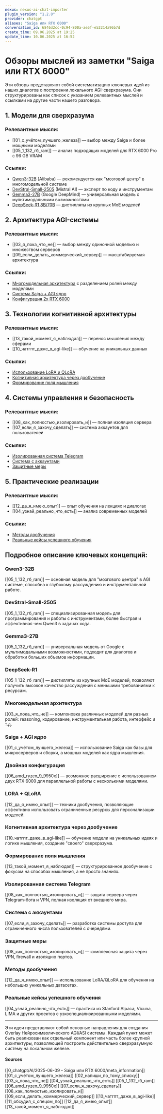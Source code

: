 ```yaml
---
nexus: nexus-ai-chat-importer
plugin_version: "1.2.0"
provider: chatgpt
aliases: "Saiga или RTX 6000"
conversation_id: 6846d2cc-0c94-800a-ae5f-e52214a96b7d
create_time: 09.06.2025 at 19:25
update_time: 10.06.2025 at 16:52
---
```

# Обзоры мыслей из заметки "Saiga или RTX 6000"

Эти обзоры представляют собой систематизацию ключевых идей из наших диалогов о построении локального AGI-сверхразума. Они структурированы как список с указанием релевантных мыслей и ссылками на другие части нашего разговора.

## 1. **Модели для сверхразума**
### Релевантные мысли:
- [[01_с_учётом_лучшего_железа]] — выбор между Saiga и более мощными моделями
- [[05_1_132_гб_ram]] — анализ подходящих моделей для RTX 6000 Pro с 96 GB VRAM

### Ссылки:
- [Qwen3-32B](#qwen3-32b) (Alibaba) — рекомендуется как "мозговой центр" в многомодельной системе
- [DevStral-Small-2505](#devstral-small-2505) (Mistral AI) — эксперт по коду и инструментам
- [Gemma3-27B](#gemma3-27b) (Google DeepMind) — универсальная модель с мультимодальными возможностями
- [DeepSeek-R1 8B/70B](#deepseek-r1) — дистилляты из крупных MoE моделей

## 2. **Архитектура AGI-системы**
### Релевантные мысли:
- [[03_я_пока_что_не]] — выбор между одиночной моделью и множеством серверов
- [[09_если_делать_коммерческий_сервер]] — масштабируемая архитектура

### Ссылки:
- [Многомодельная архитектура](#многомодельная-архитектура) с разделением ролей между моделями
- [Система Saiga + AGI ядро](#saiga--agi-ядро)
- [Конфигурация 2x RTX 6000](#двойная-конфигурация)

## 3. **Технологии когнитивной архитектуры**
### Релевантные мысли:
- [[13_такой_момент_я_наблюдал]] — перенос мышления между сферами
- [[10_чатгпт_даже_в_agi-like]] — обучение на уникальных данных

### Ссылки:
- [Использование LoRA и QLoRA](#lora--qlora)
- [Когнитивная архитектура через дообучение](#когнитивная-архитектура-через-дообучение)
- [Формирование поля мышления](#формирование-поля-мышления)

## 4. **Системы управления и безопасность**
### Релевантные мысли:
- [[08_как_полностью_изолировать_и]] — полная изоляция сервера
- [[07_если_я_захочу_сделать]] — система аккаунтов для пользователей

### Ссылки:
- [Изолированная система Telegram](#изолированная-система-telegram)
- [Система с аккаунтами](#система-с-аккаунтами)
- [Защитные меры](#защитные-меры)

## 5. **Практические реализации**
### Релевантные мысли:
- [[12_да_я_имею_опыт]] — опыт обучения на лекциях и диалогах
- [[04_узнай_реально_что_есть]] — анализ современных моделей

### Ссылки:
- [Методы дообучения](#методы-дообучения)
- [Реальные кейсы успешного обучения](#реальные-кейсы-успешного-обучения)

## Подробное описание ключевых концепций:

### Qwen3-32B
[[05_1_132_гб_ram]] — основная модель для "мозгового центра" в AGI системе, способна к глубокому рассуждению и инструментальной работе.

### DevStral-Small-2505
[[05_1_132_гб_ram]] — специализированная модель для программирования и работы с инструментами, более быстрая и эффективная чем Qwen3 в задачах кода.

### Gemma3-27B
[[05_1_132_гб_ram]] — универсальная модель от Google с мультимодальными возможностями, подходит для диалогов и обработки больших объемов информации.

### DeepSeek-R1
[[05_1_132_гб_ram]] — дистилляты из крупных MoE моделей, позволяют получить высокое качество рассуждений с меньшими требованиями к ресурсам.

### Многомодельная архитектура
[[03_я_пока_что_не]] — компоновка различных моделей для разных ролей: reasoning, кодирование, инструментальная работа, интерфейс и т.д.

### Saiga + AGI ядро
[[01_с_учётом_лучшего_железа]] — использование Saiga как базы для микросерверов и сборки, а мощных моделей как ядра мышления.

### Двойная конфигурация
[[06_amd_ryzen_9_9950x]] — возможное расширение с использованием двух RTX 6000 для параллельной работы с несколькими моделями.

### LORA + QLoRA
[[12_да_я_имею_опыт]] — техники дообучения, позволяющие эффективно использовать ограниченные ресурсы для персонализации моделей.

### Когнитивная архитектура через дообучение
[[10_чатгпт_даже_в_agi-like]] — обучение модели на уникальных идеях и логике мышления, создание "своего" сверхразума.

### Формирование поля мышления
[[13_такой_момент_я_наблюдал]] — структурированное дообучение с фокусом на способах мышления, а не просто знаниях.

### Изолированная система Telegram
[[08_как_полностью_изолировать_и]] — защита сервера через Telegram-бота и VPN, полная изоляция от внешнего мира.

### Система с аккаунтами
[[07_если_я_захочу_сделать]] — разработка системы доступа для ограниченного числа пользователей с очередями.

### Защитные меры
[[08_как_полностью_изолировать_и]] — комплексная защита через VPN, firewall и изоляцию портов.

### Методы дообучения
[[12_да_я_имею_опыт]] — использование LoRA/QLoRA для обучения на небольших уникальных датасетах.

### Реальные кейсы успешного обучения
[[04_узнай_реально_что_есть]] — практика из Stanford Alpaca, Vicuna, LIMA и других проектов с узкоспециализированными моделями.

---

Эти идеи представляют собой основные направления для создания Overlay Нейросимволического AGI/ASI системы. Каждый пункт может быть реализован как отдельный компонент или часть более крупной архитектуры, позволяющей построить действительно сверхразумную систему на локальном железе.

#### Sources
[^1]: [[01_с_учётом_лучшего_железа]]
[^2]: [[05_1_132_гб_ram]]
[^3]: [[03_я_пока_что_не]]
[^4]: [[09_если_делать_коммерческий_сервер]]
[^5]: [[13_такой_момент_я_наблюдал]]
[^6]: [[10_чатгпт_даже_в_agi-like]]
[^7]: [[08_как_полностью_изолировать_и]]
[^8]: [[07_если_я_захочу_сделать]]
[^9]: [[12_да_я_имею_опыт]]
[^10]: [[04_узнай_реально_что_есть]]

[[0_chatgpt/AI/2025-06-09 - Saiga или RTX 6000/meta_information]]
[[01_с_учётом_лучшего_железа]]
[[02_напиши_по_тому_списку]]
[[03_я_пока_что_не]]
[[04_узнай_реально_что_есть]]
[[05_1_132_гб_ram]]
[[06_amd_ryzen_9_9950x]]
[[07_если_я_захочу_сделать]]
[[08_как_полностью_изолировать_и]]
[[09_если_делать_коммерческий_сервер]]
[[10_чатгпт_даже_в_agi-like]]
[[11_обсудил_с_спецом_по]]
[[12_да_я_имею_опыт]]
[[13_такой_момент_я_наблюдал]]
